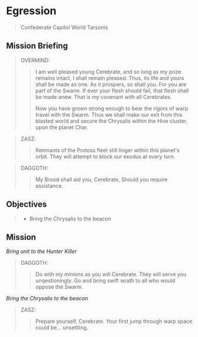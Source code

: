 # Egression

> Confederate Capitol World Tarsonis

## Mission Briefing

> OVERMIND:
>> I am well pleased young Cerebrate, and so long as my prize remains intact, I shall remain pleased. Thus, its life and yours shall be made as one. As it prospers, so shall you. For you are part of the Swarm. If ever your flesh should fail, that flesh shall be made anew. That is my covenant with all Cerebrates.
>>
>> Now you have grown strong enough to bear the rigors of warp travel with the Swarm. Thus we shall make our exit from this blasted world and secure the Chrysalis within the Hive cluster, upon the planet Char.

> ZASZ:
>> Remnants of the Protoss fleet still linger within this planet's orbit. They will attempt to block our exodus at every turn.

> DAGGOTH:
>> My Brood shall aid you, Cerebrate, Should you require assistance.

## Objectives

> - Bring the Chrysalis to the beacon

## Mission

_Bring unit to the Hunter Killer_

> DAGGOTH:
>> Do with my minions as you will Cerebrate. They will serve you unqestioningly. Go and bring swift wrath to all who would oppose the Swarm.

_Bring the Chrysalis to the beacon_

> ZASZ:
>> Prepare yourself, Cerebrate. Your first jump through warp space could be... unsettling.